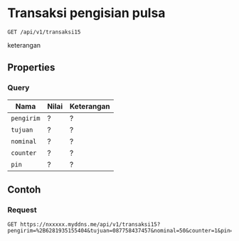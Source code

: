 # Transaksi pengisian pulsa
```http
GET /api/v1/transaksi15
```
keterangan
## Properties
### Query
Nama  | Nilai | Keterangan
--- | --- | ---
<code>pengirim</code> | ? | ?
<code>tujuan</code> | ? | ?
<code>nominal</code> | ? | ?
<code>counter</code> | ? | ?
<code>pin</code> | ? | ?

## Contoh

### Request
```http
GET https://nxxxxx.myddns.me/api/v1/transaksi15?pengirim=%2B6281935155404&tujuan=087758437457&nominal=50&counter=1&pin=1234
```
